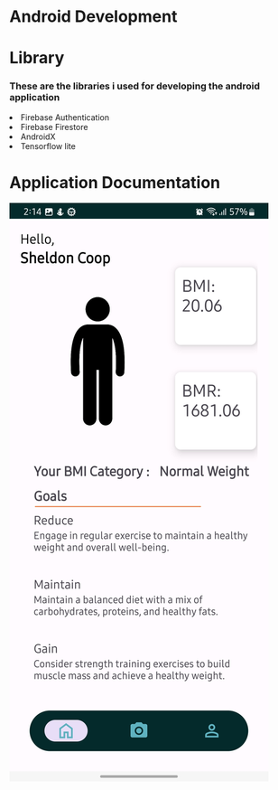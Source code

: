 # Android Development

# Library 
### These are the libraries i used for developing the android application
<li>Firebase Authentication</li>
<li>Firebase Firestore</li>
<li>AndroidX</li>
<li>Tensorflow lite</li>

# Application Documentation
![Project Logo](Images/mainpage.jpg)

